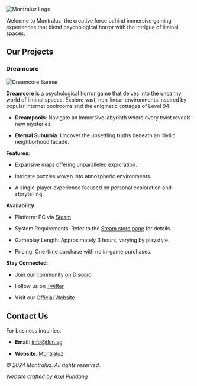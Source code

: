 ![Montraluz Logo](https://beta.dreamcoregame.com/_next/image?url=%2Fmontraluz-text-logo.png&w=3840&q=75)

Welcome to Montraluz, the creative force behind immersive gaming experiences that blend psychological horror with the intrigue of liminal spaces.

## Our Projects

### Dreamcore

![Dreamcore Banner](https://beta.dreamcoregame.com/_next/image?url=%2Fdreamcore-logo.png&w=3840&q=75)


**Dreamcore** is a psychological horror game that delves into the uncanny world of liminal spaces. Explore vast, non-linear environments inspired by popular internet poolrooms and the enigmatic cottages of Level 94.

- **Dreampools**: Navigate an immersive labyrinth where every twist reveals new mysteries.

- **Eternal Suburbia**: Uncover the unsettling truths beneath an idyllic neighborhood facade.

**Features**:

- Expansive maps offering unparalleled exploration.

- Intricate puzzles woven into atmospheric environments.

- A single-player experience focused on personal exploration and storytelling.

**Availability**:

- Platform: PC via [Steam](https://store.steampowered.com/app/your-game-id)

- System Requirements: Refer to the [Steam store page](https://store.steampowered.com/app/your-game-id) for details.

- Gameplay Length: Approximately 3 hours, varying by playstyle.

- Pricing: One-time purchase with no in-game purchases.

**Stay Connected**:

- Join our community on [Discord](https://discord.com/invite/your-discord-invite)

- Follow us on [Twitter](https://twitter.com/your-twitter-handle)

- Visit our [Official Website](https://beta.dreamcoregame.com/)

## Contact Us

For business inquiries:

- **Email**: info@tlon.vg

- **Website**: [Montraluz](https://beta.dreamcoregame.com/)

*© 2024 Montraluz. All rights reserved.*

*Website crafted by [Axel Pundang](https://github.com/pundang)*
